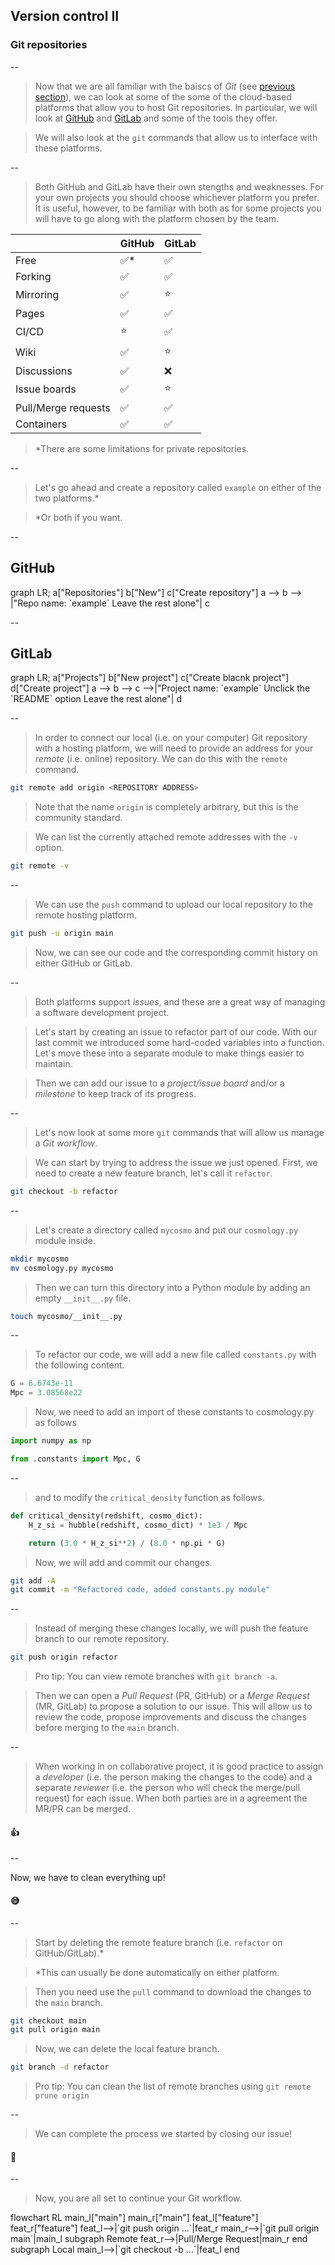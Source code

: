## Version control II
### Git repositories

--

> Now that we are all familiar with the baiscs of *Git* (see [previous section](#/3)), we can look at some of the some of the cloud-based platforms that allow you to host Git repositories. In particular, we will look at [GitHub](https://github.com/) and [GitLab](https://about.gitlab.com/) and some of the tools they offer.

> We will also look at the `git` commands that allow us to interface with these platforms.

--

> Both GitHub and GitLab have their own stengths and weaknesses. For your own projects you should choose whichever platform you prefer. It is useful, however, to be familiar with both as for some projects you will have to go along with the platform chosen by the team.

|                     | GitHub | GitLab |
| ------------------- | ------ | ------ |
| Free                | ✅*     | ✅      |
| Forking             | ✅      | ✅      |
| Mirroring           | ✅      | ⭐️      |
| Pages               | ✅      | ✅      |
| CI/CD               | ⭐️      | ✅      |
| Wiki                | ✅      | ⭐️      |
| Discussions         | ✅      | ❌      |
| Issue boards        | ✅      | ⭐️      |
| Pull/Merge requests | ✅      | ✅      |
| Containers          | ✅      | ✅      |
<!-- .element: style="font-size: 60%;" -->

> *There are some limitations for private repositories.
<!-- .element: style="font-size: 50%;" -->

--

> Let's go ahead and create a repository called `example` on either of the two platforms.*

> *Or both if you want.
<!-- .element: style="font-size: 50%;" -->

--

## GitHub

<mermaid>
graph LR;
    a["Repositories"]
    b["New"]
    c["Create repository"]
    a --> b --> |"Repo name: `example` 
    Leave the rest alone"| c
</mermaid>
<!-- .element: style="height: 150px;" -->

--

## GitLab

<mermaid>
graph LR;
    a["Projects"]
    b["New project"]
    c["Create blacnk project"]
    d["Create project"]
    a --> b --> c -->|"Project name: `example` 
    Unclick the `README` option
    Leave the rest alone"| d
</mermaid>
<!-- .element: style="height: 150px;" -->

--

> In order to connect our local (i.e. on your computer) Git repository with a hosting platform, we will need to provide an address for your *remote* (i.e. online) repository. We can do this with the `remote` command.

```bash
git remote add origin <REPOSITORY ADDRESS>
```

> Note that the name `origin` is completely arbitrary, but this is the community standard.
> 
<!-- .element: style="font-size: 50%;" -->

> We can list the currently attached remote addresses with the `-v` option.

```bash
git remote -v
```

--

> We can use the `push` command to upload our local repository to the remote hosting platform.

```bash
git push -u origin main
```

> Now, we can see our code and the corresponding commit history on either GitHub or GitLab.

--

> Both platforms support *issues*, and these are a great way of managing a software development project. 

> Let's start by creating an issue to refactor part of our code. With our last commit we introduced some hard-coded variables into a function. Let's move these into a separate module to make things easier to maintain.

> Then we can add our issue to a *project/issue board* and/or a *milestone* to keep track of its progress.

--

> Let's now look at some more `git` commands that will allow us manage a *Git workflow*.

> We can start by trying to address the issue we just opened. First, we need to create a new feature branch, let's call it `refactor`.

```bash
git checkout -b refactor
```

--

> Let's create a directory called `mycosmo` and put our `cosmology.py` module inside.

```bash
mkdir mycosmo
mv cosmology.py mycosmo
```

> Then we can turn this directory into a Python module by adding an empty `__init__.py` file.

```bash
touch mycosmo/__init__.py
```

--

> To refactor our code, we will add a new file called `constants.py` with the following content.

```python
G = 6.6743e-11
Mpc = 3.08568e22
```

> Now, we need to add an import of these constants to cosmology.py as follows

```python
import numpy as np

from .constants import Mpc, G
```

--

> and to modify the `critical_density` function as follows.

```python
def critical_density(redshift, cosmo_dict):
    H_z_si = hubble(redshift, cosmo_dict) * 1e3 / Mpc

    return (3.0 * H_z_si**2) / (8.0 * np.pi * G)
```

> Now, we will add and commit our changes.

```bash
git add -A
git commit -m "Refactored code, added constants.py module"
```

--

> Instead of merging these changes locally, we will push the feature branch to our remote repository.

```bash
git push origin refactor
```

> Pro tip: You can view remote branches with `git branch -a`.

<!-- .element: style="font-size: 50%;" -->

> Then we can open a *Pull Request* (PR, GitHub) or a *Merge Request* (MR, GitLab) to propose a solution to our issue. This will allow us to review the code, propose improvements and discuss the changes before merging to the `main` branch. 

--

> When working in on collaborative project, it is good practice to assign a *developer* (i.e. the person making the changes to the code) and a separate *reviewer* (i.e. the person who will check the merge/pull request) for each issue. When both parties are in a agreement the MR/PR can be merged.


#### 👍

--

Now, we have to clean everything up! 

#### 😅

--

> Start by deleting the remote feature branch (i.e. `refactor` on GitHub/GitLab).*

> *This can usually be done automatically on either platform.
<!-- .element: style="font-size: 50%;" -->

> Then you need use the `pull` command to download the changes to the `main` branch.

```bash
git checkout main
git pull origin main
```

> Now, we can  delete the local feature branch.

```bash
git branch -d refactor
```

> Pro tip: You can clean the list of remote branches using `git remote prune origin`

<!-- .element: style="font-size: 50%;" -->

--

> We can complete the process we started by closing our issue!


#### 🥳

--

> Now, you are all set to continue your Git workflow.

<mermaid>
flowchart RL
    main_l["main"]
    main_r["main"]
    feat_l["feature"]
    feat_r["feature"]
    feat_l-->|`git push origin ...`|feat_r
    main_r-->|`git pull origin main`|main_l
    subgraph Remote
    feat_r-->|Pull/Merge Request|main_r
    end
    subgraph Local
    main_l-->|`git checkout -b ...`|feat_l
    end
</mermaid>
<!-- .element: style="height: 500px;" -->